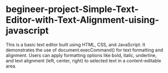 # begineer-project-Simple-Text-Editor-with-Text-Alignment-uising-javascript
This is a basic text editor built using HTML, CSS, and JavaScript. It demonstrates the use of document.execCommand() for text formatting and alignment. Users can apply formatting options like bold, italic, underline, and text alignment (left, center, right) to selected text in a content-editable area.
